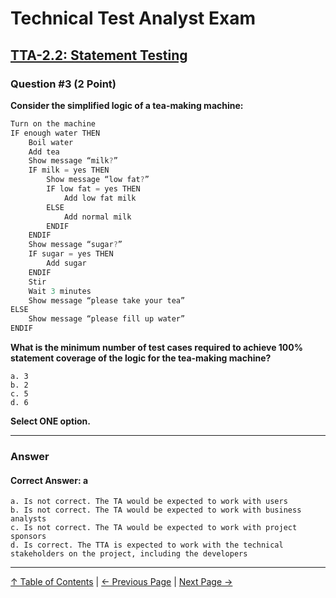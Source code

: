 # Technical Test Analyst Exam

## [TTA-2.2: Statement Testing](../2-white-box-test-techniques/2.2-statement-testing.md)

### Question #3 (2 Point)

**Consider the simplified logic of a tea-making machine:**

```js
Turn on the machine
IF enough water THEN
    Boil water
    Add tea
    Show message “milk?”
    IF milk = yes THEN
        Show message “low fat?”
        IF low fat = yes THEN
            Add low fat milk
        ELSE
            Add normal milk
        ENDIF
    ENDIF
    Show message “sugar?”
    IF sugar = yes THEN
        Add sugar
    ENDIF
    Stir
    Wait 3 minutes
    Show message “please take your tea”
ELSE
    Show message “please fill up water”
ENDIF
```

**What is the minimum number of test cases required to achieve 100% statement coverage of the logic for the tea-making machine?**

    a. 3
    b. 2
    c. 5
    d. 6

**Select ONE option.**

---

### Answer

#### Correct Answer: a

    a. Is not correct. The TA would be expected to work with users
    b. Is not correct. The TA would be expected to work with business analysts
    c. Is not correct. The TA would be expected to work with project sponsors
    d. Is correct. The TTA is expected to work with the technical stakeholders on the project, including the developers

---

[↑ Table of Contents](../../README.md#table-of-contents) | [← Previous Page](question-2.md) | [Next Page →](question-4.md)
